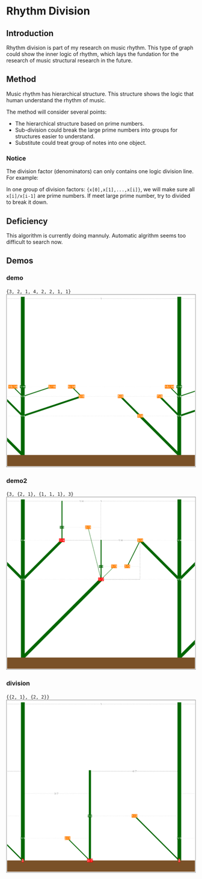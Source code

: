 # Rhythm Division
## Introduction
Rhythm division is part of my research on music rhythm. This type of graph could show the inner logic of rhythm, which lays the fundation for the research of music structural research in the future.
## Method
Music rhythm has hierarchical structure. This structure shows the logic that human understand the rhythm of music.

The method will consider several points:
* The hierarchical structure based on prime numbers.
* Sub-division could break the large prime numbers into groups for structures easier to understand.
* Substitute could treat group of notes into one object.
### Notice
The division factor (denominators) can only contains one logic division line. For example:

In one group of division factors: `{x[0],x[1],...,x[i]}`, we will make sure all `x[i]/x[i-1]` are prime numbers. If meet large prime number, try to divided to break it down.
## Deficiency
This algorithm is currently doing mannuly. Automatic algrithm seems too difficult to search now.
## Demos
### demo
`{3, 2, 1, 4, 2, 2, 1, 1}`
![Alt Text](https://github.com/RobertBoganKang/rhythm_division/blob/master/demo/demo.png)
### demo2
`{3, {2, 1}, {1, 1, 1}, 3}`
![Alt Text](https://github.com/RobertBoganKang/rhythm_division/blob/master/demo/demo2.png)
### division
`{{2, 1}, {2, 2}}`
![Alt Text](https://github.com/RobertBoganKang/rhythm_division/blob/master/demo/division.png)
